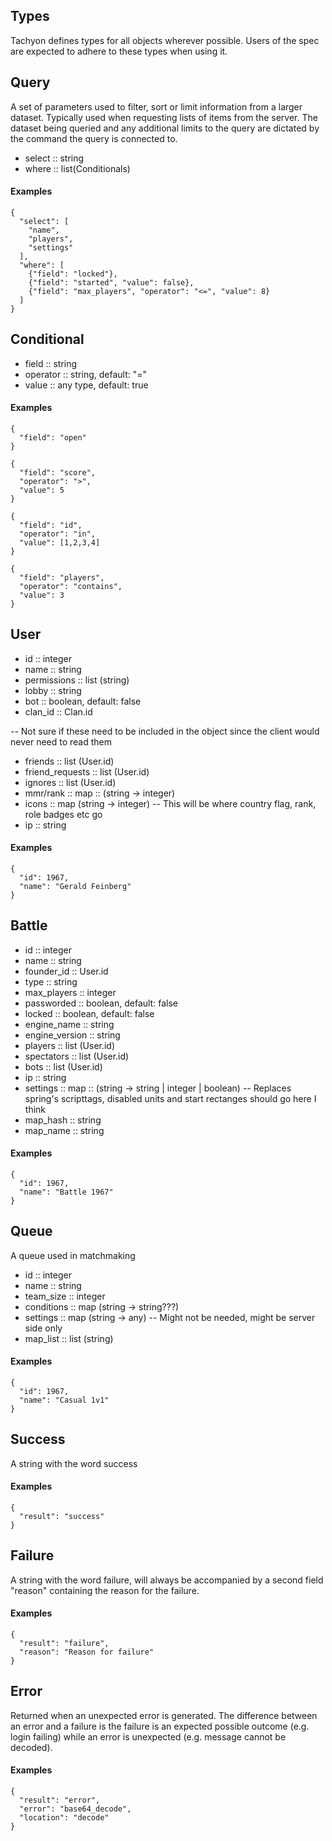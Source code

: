 ## Types
Tachyon defines types for all objects wherever possible. Users of the spec are expected to adhere to these types when using it.

## Query
A set of parameters used to filter, sort or limit information from a larger dataset. Typically used when requesting lists of items from the server. The dataset being queried and any additional limits to the query are dictated by the command the query is connected to.

* select :: string
* where :: list(Conditionals)

#### Examples
```
{
  "select": [
    "name",
    "players",
    "settings"
  ],
  "where": [
    {"field": "locked"},
    {"field": "started", "value": false},
    {"field": "max_players", "operator": "<=", "value": 8}
  ]
}
```

## Conditional
* field :: string
* operator :: string, default: "="
* value :: any type, default: true

#### Examples
```
{
  "field": "open"
}

{
  "field": "score",
  "operator": ">",
  "value": 5
}

{
  "field": "id",
  "operator": "in",
  "value": [1,2,3,4]
}

{
  "field": "players",
  "operator": "contains",
  "value": 3
}
```

## User
* id :: integer
* name :: string
* permissions :: list (string)
* lobby :: string
* bot :: boolean, default: false
* clan_id :: Clan.id

-- Not sure if these need to be included in the object since the client would never need to read them
* friends :: list (User.id)
* friend_requests :: list (User.id)
* ignores :: list (User.id)
* mmr/rank :: map :: (string -> integer)
* icons :: map (string -> integer) -- This will be where country flag, rank, role badges etc go
* ip :: string

#### Examples
```
{
  "id": 1967,
  "name": "Gerald Feinberg"
}
```

## Battle
* id :: integer
* name :: string
* founder_id :: User.id
* type :: string
* max_players :: integer
* passworded :: boolean, default: false
* locked :: boolean, default: false
* engine_name :: string
* engine_version :: string
* players :: list (User.id)
* spectators :: list (User.id)
* bots :: list (User.id)
* ip :: string
* settings :: map :: (string -> string | integer | boolean) -- Replaces spring's scripttags, disabled units and start rectanges should go here I think
* map_hash :: string
* map_name :: string

#### Examples
```
{
  "id": 1967,
  "name": "Battle 1967"
}
```

## Queue
A queue used in matchmaking

* id :: integer
* name :: string
* team_size :: integer
* conditions :: map (string -> string???)
* settings :: map (string -> any) -- Might not be needed, might be server side only
* map_list :: list (string)

#### Examples
```
{
  "id": 1967,
  "name": "Casual 1v1"
}
```


## Success
A string with the word success

#### Examples
```
{
  "result": "success"
}
```

## Failure
A string with the word failure, will always be accompanied by a second field "reason" containing the reason for the failure.

#### Examples
```
{
  "result": "failure",
  "reason": "Reason for failure"
}
```

## Error
Returned when an unexpected error is generated. The difference between an error and a failure is the failure is an expected possible outcome (e.g. login failing) while an error is unexpected (e.g. message cannot be decoded).

#### Examples
```
{
  "result": "error",
  "error": "base64_decode",
  "location": "decode"
}
```